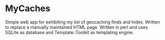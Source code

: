 # MyCaches

Simple web app for exhibiting my list of geocaching finds and hides. 
Written to replace a manually maintained HTML page.  Written in perl and uses
SQLite as database and Template::Toolkit as templating engine.

